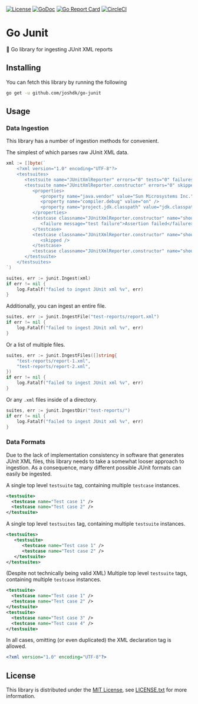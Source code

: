 [![License](https://img.shields.io/github/license/joshdk/go-junit.svg)](https://opensource.org/licenses/MIT)
[![GoDoc](https://godoc.org/github.com/joshdk/go-junit?status.svg)](https://godoc.org/github.com/joshdk/go-junit)
[![Go Report Card](https://goreportcard.com/badge/github.com/joshdk/go-junit)](https://goreportcard.com/report/github.com/joshdk/go-junit)
[![CircleCI](https://circleci.com/gh/joshdk/go-junit.svg?&style=shield)](https://circleci.com/gh/joshdk/go-junit/tree/master)

# Go Junit

🐜 Go library for ingesting JUnit XML reports

## Installing

You can fetch this library by running the following

```bash
go get -u github.com/joshdk/go-junit
```

## Usage

### Data Ingestion

This library has a number of ingestion methods for convenient.

The simplest of which parses raw JUnit XML data.

```go
xml := []byte(`
	<?xml version="1.0" encoding="UTF-8"?>
	<testsuites>
	   <testsuite name="JUnitXmlReporter" errors="0" tests="0" failures="0" time="0" timestamp="2013-05-24T10:23:58" />
	   <testsuite name="JUnitXmlReporter.constructor" errors="0" skipped="1" tests="3" failures="1" time="0.006" timestamp="2013-05-24T10:23:58">
		  <properties>
			 <property name="java.vendor" value="Sun Microsystems Inc." />
			 <property name="compiler.debug" value="on" />
			 <property name="project.jdk.classpath" value="jdk.classpath.1.6" />
		  </properties>
		  <testcase classname="JUnitXmlReporter.constructor" name="should default path to an empty string" time="0.006">
			 <failure message="test failure">Assertion failed</failure>
		  </testcase>
		  <testcase classname="JUnitXmlReporter.constructor" name="should default consolidate to true" time="0">
			 <skipped />
		  </testcase>
		  <testcase classname="JUnitXmlReporter.constructor" name="should default useDotNotation to true" time="0" />
	   </testsuite>
	</testsuites>
`)

suites, err := junit.Ingest(xml)
if err != nil {
	log.Fatalf("failed to ingest JUnit xml %v", err)
}
```

Additionally, you can ingest an entire file.

```go
suites, err := junit.IngestFile("test-reports/report.xml")
if err != nil {
	log.Fatalf("failed to ingest JUnit xml %v", err)
}
```

Or a list of multiple files.

```go
suites, err := junit.IngestFiles([]string{
	"test-reports/report-1.xml",
	"test-reports/report-2.xml",
})
if err != nil {
	log.Fatalf("failed to ingest JUnit xml %v", err)
}
```

Or any `.xml` files inside of a directory.

```go
suites, err := junit.IngestDir("test-reports/")
if err != nil {
	log.Fatalf("failed to ingest JUnit xml %v", err)
}
```

### Data Formats

Due to the lack of implementation consistency in software that generates JUnit XML files, this library needs to take a somewhat looser approach to ingestion. As a consequence, many different possible JUnit formats can easily be ingested.

A single top level `testsuite` tag, containing multiple `testcase` instances.

```xml
<testsuite>
  <testcase name="Test case 1" />
  <testcase name="Test case 2" />
</testsuite>
```

A single top level `testsuites` tag, containing multiple `testsuite` instances.

```xml
<testsuites>
   <testsuite>
	  <testcase name="Test case 1" />
	  <testcase name="Test case 2" />
   </testsuite>
</testsuites>
```

(Despite not technically being valid XML) Multiple top level `testsuite` tags, containing multiple `testcase` instances.

```xml
<testsuite>
  <testcase name="Test case 1" />
  <testcase name="Test case 2" />
</testsuite>
<testsuite>
  <testcase name="Test case 3" />
  <testcase name="Test case 4" />
</testsuite>
```

In all cases, omitting (or even duplicated) the XML declaration tag is allowed.

```xml
<?xml version="1.0" encoding="UTF-8"?>
```

## License

This library is distributed under the [MIT License](https://opensource.org/licenses/MIT), see [LICENSE.txt](https://github.com/joshdk/go-junit/blob/master/LICENSE.txt) for more information.
